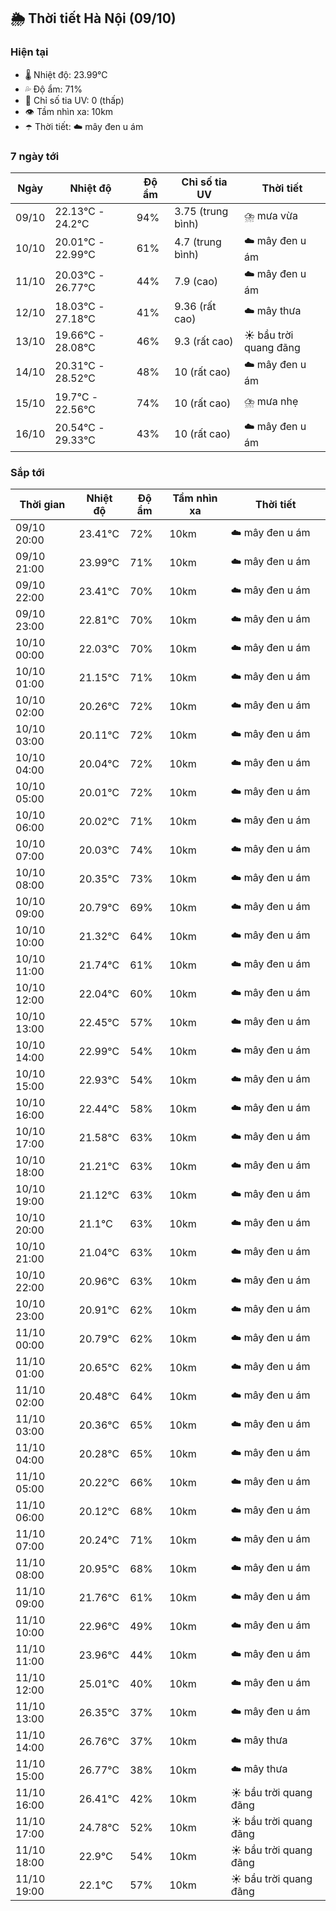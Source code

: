 ## 🌦️ Thời tiết Hà Nội (09/10)

### Hiện tại

- 🌡️ Nhiệt độ: 23.99℃
- 💦 Độ ẩm: 71%
- 🌟 Chỉ số tia UV: 0 (thấp)
- 👁️ Tầm nhìn xa: 10km
- ☂️ Thời tiết: ☁️ mây đen u ám

### 7 ngày tới

| Ngày | Nhiệt độ | Độ ẩm | Chỉ số tia UV | Thời tiết |
| --- | --- | --- | --- | --- |
| 09/10 | 22.13℃ - 24.2℃ | 94% | 3.75 (trung bình) | ⛈️ mưa vừa |
| 10/10 | 20.01℃ - 22.99℃ | 61% | 4.7 (trung bình) | ☁️ mây đen u ám |
| 11/10 | 20.03℃ - 26.77℃ | 44% | 7.9 (cao) | ☁️ mây đen u ám |
| 12/10 | 18.03℃ - 27.18℃ | 41% | 9.36 (rất cao) | ☁️ mây thưa |
| 13/10 | 19.66℃ - 28.08℃ | 46% | 9.3 (rất cao) | ☀️ bầu trời quang đãng |
| 14/10 | 20.31℃ - 28.52℃ | 48% | 10 (rất cao) | ☁️ mây đen u ám |
| 15/10 | 19.7℃ - 22.56℃ | 74% | 10 (rất cao) | ⛈️ mưa nhẹ |
| 16/10 | 20.54℃ - 29.33℃ | 43% | 10 (rất cao) | ☁️ mây đen u ám |

### Sắp tới

| Thời gian | Nhiệt độ | Độ ẩm | Tầm nhìn xa | Thời tiết |
| --- | --- | --- | --- | --- |
| 09/10 20:00 | 23.41℃ | 72% | 10km | ☁️ mây đen u ám |
| 09/10 21:00 | 23.99℃ | 71% | 10km | ☁️ mây đen u ám |
| 09/10 22:00 | 23.41℃ | 70% | 10km | ☁️ mây đen u ám |
| 09/10 23:00 | 22.81℃ | 70% | 10km | ☁️ mây đen u ám |
| 10/10 00:00 | 22.03℃ | 70% | 10km | ☁️ mây đen u ám |
| 10/10 01:00 | 21.15℃ | 71% | 10km | ☁️ mây đen u ám |
| 10/10 02:00 | 20.26℃ | 72% | 10km | ☁️ mây đen u ám |
| 10/10 03:00 | 20.11℃ | 72% | 10km | ☁️ mây đen u ám |
| 10/10 04:00 | 20.04℃ | 72% | 10km | ☁️ mây đen u ám |
| 10/10 05:00 | 20.01℃ | 72% | 10km | ☁️ mây đen u ám |
| 10/10 06:00 | 20.02℃ | 71% | 10km | ☁️ mây đen u ám |
| 10/10 07:00 | 20.03℃ | 74% | 10km | ☁️ mây đen u ám |
| 10/10 08:00 | 20.35℃ | 73% | 10km | ☁️ mây đen u ám |
| 10/10 09:00 | 20.79℃ | 69% | 10km | ☁️ mây đen u ám |
| 10/10 10:00 | 21.32℃ | 64% | 10km | ☁️ mây đen u ám |
| 10/10 11:00 | 21.74℃ | 61% | 10km | ☁️ mây đen u ám |
| 10/10 12:00 | 22.04℃ | 60% | 10km | ☁️ mây đen u ám |
| 10/10 13:00 | 22.45℃ | 57% | 10km | ☁️ mây đen u ám |
| 10/10 14:00 | 22.99℃ | 54% | 10km | ☁️ mây đen u ám |
| 10/10 15:00 | 22.93℃ | 54% | 10km | ☁️ mây đen u ám |
| 10/10 16:00 | 22.44℃ | 58% | 10km | ☁️ mây đen u ám |
| 10/10 17:00 | 21.58℃ | 63% | 10km | ☁️ mây đen u ám |
| 10/10 18:00 | 21.21℃ | 63% | 10km | ☁️ mây đen u ám |
| 10/10 19:00 | 21.12℃ | 63% | 10km | ☁️ mây đen u ám |
| 10/10 20:00 | 21.1℃ | 63% | 10km | ☁️ mây đen u ám |
| 10/10 21:00 | 21.04℃ | 63% | 10km | ☁️ mây đen u ám |
| 10/10 22:00 | 20.96℃ | 63% | 10km | ☁️ mây đen u ám |
| 10/10 23:00 | 20.91℃ | 62% | 10km | ☁️ mây đen u ám |
| 11/10 00:00 | 20.79℃ | 62% | 10km | ☁️ mây đen u ám |
| 11/10 01:00 | 20.65℃ | 62% | 10km | ☁️ mây đen u ám |
| 11/10 02:00 | 20.48℃ | 64% | 10km | ☁️ mây đen u ám |
| 11/10 03:00 | 20.36℃ | 65% | 10km | ☁️ mây đen u ám |
| 11/10 04:00 | 20.28℃ | 65% | 10km | ☁️ mây đen u ám |
| 11/10 05:00 | 20.22℃ | 66% | 10km | ☁️ mây đen u ám |
| 11/10 06:00 | 20.12℃ | 68% | 10km | ☁️ mây đen u ám |
| 11/10 07:00 | 20.24℃ | 71% | 10km | ☁️ mây đen u ám |
| 11/10 08:00 | 20.95℃ | 68% | 10km | ☁️ mây đen u ám |
| 11/10 09:00 | 21.76℃ | 61% | 10km | ☁️ mây đen u ám |
| 11/10 10:00 | 22.96℃ | 49% | 10km | ☁️ mây đen u ám |
| 11/10 11:00 | 23.96℃ | 44% | 10km | ☁️ mây đen u ám |
| 11/10 12:00 | 25.01℃ | 40% | 10km | ☁️ mây đen u ám |
| 11/10 13:00 | 26.35℃ | 37% | 10km | ☁️ mây đen u ám |
| 11/10 14:00 | 26.76℃ | 37% | 10km | ☁️ mây thưa |
| 11/10 15:00 | 26.77℃ | 38% | 10km | ☁️ mây thưa |
| 11/10 16:00 | 26.41℃ | 42% | 10km | ☀️ bầu trời quang đãng |
| 11/10 17:00 | 24.78℃ | 52% | 10km | ☀️ bầu trời quang đãng |
| 11/10 18:00 | 22.9℃ | 54% | 10km | ☀️ bầu trời quang đãng |
| 11/10 19:00 | 22.1℃ | 57% | 10km | ☀️ bầu trời quang đãng |
